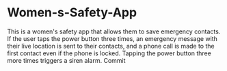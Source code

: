 # Women-s-Safety-App
This is a women's safety app that allows them to save emergency contacts. If the user taps the power button three times, an emergency message with their live location is sent to their contacts, and a phone call is made to the first contact even if the phone is locked. Tapping the power button three more times triggers a siren alarm.
Commit
